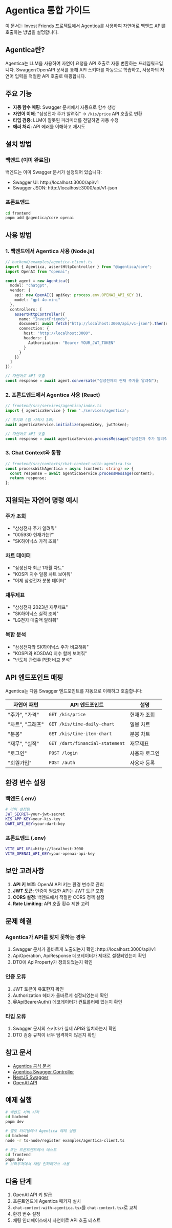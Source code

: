 # Agentica 통합 가이드

이 문서는 Invest Friends 프로젝트에서 Agentica를 사용하여 자연어로 백엔드 API를 호출하는 방법을 설명합니다.

## Agentica란?

Agentica는 LLM을 사용하여 자연어 요청을 API 호출로 자동 변환하는 프레임워크입니다. Swagger/OpenAPI 문서를 통해 API 스키마를 자동으로 학습하고, 사용자의 자연어 입력을 적절한 API 호출로 매핑합니다.

## 주요 기능

- **자동 함수 매핑**: Swagger 문서에서 자동으로 함수 생성
- **자연어 이해**: "삼성전자 주가 알려줘" → `/kis/price` API 호출로 변환
- **타입 검증**: LLM이 잘못된 파라미터를 전달하면 자동 수정
- **에러 처리**: API 에러를 이해하고 재시도

## 설치 방법

### 백엔드 (이미 완료됨)

백엔드는 이미 Swagger 문서가 설정되어 있습니다:
- Swagger UI: http://localhost:3000/api/v1
- Swagger JSON: http://localhost:3000/api/v1-json

### 프론트엔드

```bash
cd frontend
pnpm add @agentica/core openai
```

## 사용 방법

### 1. 백엔드에서 Agentica 사용 (Node.js)

```typescript
// backend/examples/agentica-client.ts
import { Agentica, assertHttpController } from "@agentica/core";
import OpenAI from "openai";

const agent = new Agentica({
  model: "chatgpt",
  vendor: {
    api: new OpenAI({ apiKey: process.env.OPENAI_API_KEY }),
    model: "gpt-4o-mini"
  },
  controllers: [
    assertHttpController({
      name: "InvestFriends",
      document: await fetch("http://localhost:3000/api/v1-json").then(r => r.json()),
      connection: {
        host: "http://localhost:3000",
        headers: {
          Authorization: "Bearer YOUR_JWT_TOKEN"
        }
      }
    })
  ]
});

// 자연어로 API 호출
const response = await agent.conversate("삼성전자의 현재 주가를 알려줘");
```

### 2. 프론트엔드에서 Agentica 사용 (React)

```typescript
// frontend/src/services/agentica/index.ts
import { agenticaService } from './services/agentica';

// 초기화 (앱 시작시 1회)
await agenticaService.initialize(openAiKey, jwtToken);

// 자연어로 API 호출
const response = await agenticaService.processMessage("삼성전자 주가 알려줘");
```

### 3. Chat Context와 통합

```typescript
// frontend/src/contexts/chat-context-with-agentica.tsx
const processWithAgentica = async (content: string) => {
  const response = await agenticaService.processMessage(content);
  return response;
};
```

## 지원되는 자연어 명령 예시

### 주가 조회
- "삼성전자 주가 알려줘"
- "005930 현재가는?"
- "SK하이닉스 가격 조회"

### 차트 데이터
- "삼성전자 최근 1개월 차트"
- "KOSPI 지수 일봉 차트 보여줘"
- "어제 삼성전자 분봉 데이터"

### 재무제표
- "삼성전자 2023년 재무제표"
- "SK하이닉스 실적 조회"
- "LG전자 매출액 알려줘"

### 복합 분석
- "삼성전자와 SK하이닉스 주가 비교해줘"
- "KOSPI와 KOSDAQ 지수 함께 보여줘"
- "반도체 관련주 PER 비교 분석"

## API 엔드포인트 매핑

Agentica는 다음 Swagger 엔드포인트를 자동으로 이해하고 호출합니다:

| 자연어 패턴 | API 엔드포인트 | 설명 |
|------------|---------------|------|
| "주가", "가격" | `GET /kis/price` | 현재가 조회 |
| "차트", "그래프" | `GET /kis/time-daily-chart` | 일봉 차트 |
| "분봉" | `GET /kis/time-item-chart` | 분봉 차트 |
| "재무", "실적" | `GET /dart/financial-statement` | 재무제표 |
| "로그인" | `POST /login` | 사용자 로그인 |
| "회원가입" | `POST /auth` | 사용자 등록 |

## 환경 변수 설정

### 백엔드 (.env)
```bash
# 이미 설정됨
JWT_SECRET=your-jwt-secret
KIS_APP_KEY=your-kis-key
DART_API_KEY=your-dart-key
```

### 프론트엔드 (.env)
```bash
VITE_API_URL=http://localhost:3000
VITE_OPENAI_API_KEY=your-openai-api-key
```

## 보안 고려사항

1. **API 키 보호**: OpenAI API 키는 환경 변수로 관리
2. **JWT 토큰**: 인증이 필요한 API는 JWT 토큰 포함
3. **CORS 설정**: 백엔드에서 적절한 CORS 정책 설정
4. **Rate Limiting**: API 호출 횟수 제한 고려

## 문제 해결

### Agentica가 API를 찾지 못하는 경우
1. Swagger 문서가 올바르게 노출되는지 확인: http://localhost:3000/api/v1
2. ApiOperation, ApiResponse 데코레이터가 제대로 설정되었는지 확인
3. DTO에 ApiProperty가 정의되었는지 확인

### 인증 오류
1. JWT 토큰이 유효한지 확인
2. Authorization 헤더가 올바르게 설정되었는지 확인
3. @ApiBearerAuth() 데코레이터가 컨트롤러에 있는지 확인

### 타입 오류
1. Swagger 문서의 스키마가 실제 API와 일치하는지 확인
2. DTO 검증 규칙이 너무 엄격하지 않은지 확인

## 참고 문서

- [Agentica 공식 문서](https://wrtnlabs.io/agentica/docs)
- [Agentica Swagger Controller](https://wrtnlabs.io/agentica/docs/core/controller/swagger/)
- [NestJS Swagger](https://docs.nestjs.com/openapi/introduction)
- [OpenAI API](https://platform.openai.com/docs)

## 예제 실행

```bash
# 백엔드 서버 시작
cd backend
pnpm dev

# 별도 터미널에서 Agentica 예제 실행
cd backend
node -r ts-node/register examples/agentica-client.ts

# 또는 프론트엔드에서 테스트
cd frontend
pnpm dev
# 브라우저에서 채팅 인터페이스 사용
```

## 다음 단계

1. OpenAI API 키 발급
2. 프론트엔드에 Agentica 패키지 설치
3. `chat-context-with-agentica.tsx`를 `chat-context.tsx`로 교체
4. 환경 변수 설정
5. 채팅 인터페이스에서 자연어로 API 호출 테스트